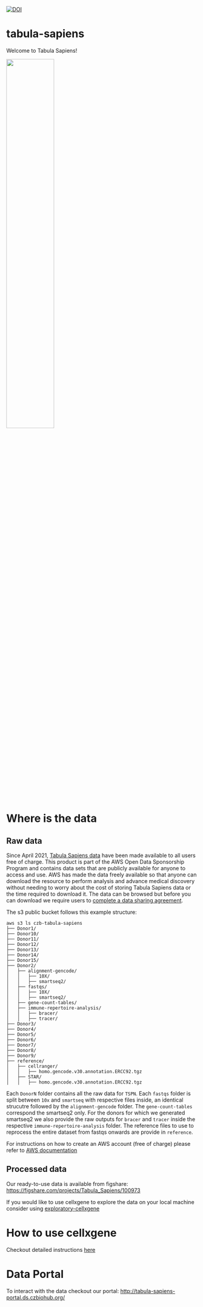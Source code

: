 [![DOI](https://zenodo.org/badge/200055743.svg)](https://zenodo.org/badge/latestdoi/200055743)


# tabula-sapiens

Welcome to Tabula Sapiens!

<img src="https://github.com/czbiohub/tabula-sapiens/blob/master/sapiens_logo.png" width="50%" height="50%">

# Where is the data
## Raw data
Since April 2021, [Tabula Sapiens data]("https://aws.amazon.com/marketplace/pp/prodview-3knq6mp7oquu6") have been made available to all users free of charge. This product is part of the AWS Open Data Sponsorship Program and contains data sets that are publicly available for anyone to access and use. AWS has made the data freely available so that anyone can download the resource to perform analysis and advance medical discovery without needing to worry about the cost of storing Tabula Sapiens data or the time required to download it. The data can be browsed but before you can download we require users to [complete a data sharing agreement](https://apps.docusign.com/webforms/us/929255c461f4bb15efc65d776f103035?r=1).

The s3 public bucket follows this example structure:

```
aws s3 ls czb-tabula-sapiens
├── Donor1/
├── Donor10/
├── Donor11/
├── Donor12/
├── Donor13/
├── Donor14/
├── Donor15/
├── Donor2/
│   ├── alignment-gencode/
│   │   ├── 10X/
│   │   ├── smartseq2/
│   ├── fastqs/
│   │   ├── 10X/
│   │   ├── smartseq2/
│   ├── gene-count-tables/
│   ├── immune-repertoire-analysis/
│   │   ├── bracer/
│   │   ├── tracer/
├── Donor3/
├── Donor4/
├── Donor5/
├── Donor6/
├── Donor7/
├── Donor8/
├── Donor9/
├── reference/
│   ├── cellranger/
│   │   ├── homo.gencode.v30.annotation.ERCC92.tgz
│   ├── STAR/
│   │   ├── homo.gencode.v30.annotation.ERCC92.tgz

```

Each `DonorN` folder contains all the raw data for `TSPN`. Each `fastqs` folder is split between `10x` and `smartseq` with respective files inside, an identical strucutre followed by the `alignment-gencode` folder. The `gene-count-tables` correspond the smartseq2 only. For the donors for which we generated smartseq2 we also provide the raw outputs for `bracer` and `tracer` inside the respective `immune-repertoire-analysis` folder. The reference files to use to reprocess the entire dataset from fastqs onwards are provide in `reference`.

For instructions on how to create an AWS account (free of charge) please refer to [AWS documentation](https://aws.amazon.com/premiumsupport/knowledge-center/create-and-activate-aws-account/)


## Processed data
Our ready-to-use data is available from figshare: https://figshare.com/projects/Tabula_Sapiens/100973

If you would like to use cellxgene to explore the data on your local machine consider using [exploratory-cellxgene](https://github.com/czbiohub/cellxgene)



# How to use cellxgene
Checkout detailed instructions [here](run-cellxgene.md)

# Data Portal
To interact with the data checkout our portal: http://tabula-sapiens-portal.ds.czbiohub.org/
